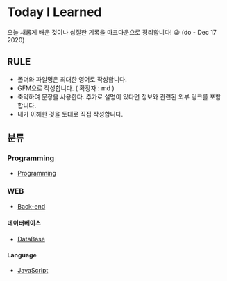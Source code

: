 # Today I Learned

오늘 새롭게 배운 것이나 삽질한 기록을 마크다운으로 정리합니다! 😀 (do - Dec 17 2020)    
  
    
      
## RULE

 - 폴더와 파일명은 최대한 영어로 작성합니다.
 - GFM으로 작성합니다. ( 확장자 : md )
 - 축약하여 문장을 사용한다. 추가로 설명이 있다면 정보와 관련된 외부 링크를 포함합니다.
 - 내가 이해한 것을 토대로 직접 작성합니다.
 
## 분류

### Programming
- [Programming](https://github.com/honghyunin/TIL/blob/main/Programming/README.md)
### WEB

- [Back-end](https://github.com/honghyunin/TIL/blob/main/web/Backend/Backend.md " ")

#### 데이터베이스

- [DataBase](https://github.com/honghyunin/TIL/blob/main/DataBase/DataBase.md " ")


#### Language
- [JavaScript](https://github.com/honghyunin/TIL/blob/main/language/JavaScript/javascript.md " ")
